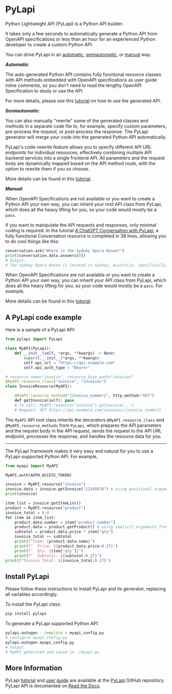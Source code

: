 # PyLapi

Python Lightweight API (PyLapi) is a Python API builder.

It takes only a few seconds to automatically generate a Python API from OpenAPI specifications or less than an hour for an experienced Python developer to create a custom Python API.

You can drive PyLapi in an [automatic](https://github.com/jackyko8/pylapi/tree/main/tutorials/2.%20How%20to%20use%20a%20PyLapi%20API.ipynb), [semiautomatic](https://github.com/jackyko8/pylapi/tree/main/tutorials/5.%20PyLapi%20Generator%20Automation.ipynb), or [manual](https://github.com/jackyko8/pylapi/tree/main/tutorials/3.%20A%20ChatGPT%20Conversation%20with%20PyLapi.ipynb) way.

***Automatic***:

The auto-generated Python API contains fully functional resource classes with API methods embedded with OpenAPI specifications as user guide inline comments, so you don't need to read the lengthy OpenAPI Specification to study or use the API.

For more details, please see this [tutorial](https://github.com/jackyko8/pylapi/tree/main/tutorials/2.%20How%20to%20use%20a%20PyLapi%20API.ipynb) on how to use the generated API.

***Semiautomatic***:

You can also manually "rewrite" some of the generated classes and methods in a separate code file to, for example, specify custom parameters, pre-process the request, or post-process the response. The PyLapi generator will merge your code into the generated Python API automatically.

PyLapi's code-rewrite feature allows you to specify different API URL endpoints for individual resources, effectively combining multiple API backend services into a single frontend API. All parameters and the request body are dynamically mapped based on the API method route, with the option to rewrite them if you so choose.

More details can be found in this [tutorial](https://github.com/jackyko8/pylapi/tree/main/tutorials/5.%20PyLapi%20Generator%20Automation.ipynb).

***Manual***:

When OpenAPI Specifications are not available or you want to create a Python API your own way, you can inherit your root API class from PyLapi, which does all the heavy lifting for you, so your code would mostly be a `pass`.

If you want to manipulate the API requests and responses, only minimal coding is required. In the tutorial [A ChatGPT Conversation with PyLapi](https://github.com/jackyko8/pylapi/tree/main/tutorials/3.%20A%20ChatGPT%20Conversation%20with%20PyLapi.ipynb), a fully functional Conversation resource is completed in 38 lines, allowing you to do cool things like this:

```python
conversation.ask("Where is the Sydney Opera House?")
print(conversation.data.answers[0])
# Output:
# The Sydney Opera House is located in Sydney, Australia. Specifically, it is situated on Bennelong Point in the Sydney Harbour, close to the Sydney Harbour Bridge.
```

When OpenAPI Specifications are not available or you want to create a Python API your own way, you can inherit your API class from PyLapi, which does all the heavy lifting for you, so your code would mostly be a `pass`. For example,

More details can be found in this [tutorial](https://github.com/jackyko8/pylapi/tree/main/tutorials/3.%20A%20ChatGPT%20Conversation%20with%20PyLapi.ipynb).


## A PyLapi code example

Here is a sample of a PyLapi API:

```python
from pylapi import PyLapi

class MyAPI(PyLapi):
    def __init__(self, *args, **kwargs) -> None:
        super().__init__(*args, **kwargs)
        self.api_url = "https://api.example.com"
        self.api_auth_type = "Bearer"

# resource_name="invoice", resource_base_path="invoices"
@MyAPI.resource_class("invoice", "invoices")
class InvoiceResource(MyAPI):

    @MyAPI.resource_method("{invoice_number}", http_method="GET")
    def getInvoice(self): pass
    # To call: MyAPI.resource("invoice").getInvoice(...)
    # Request: GET https://api.example.com/invoices/{invoice_number}
```

The `MyAPI` API root class inherits the decorators `@MyAPI.resource_class` and `@MyAPI.resource_methods` from `PyLapi`, which prepares the API parameters and the request body in the API request, sends the request to the API URL endpoint, processes the response, and handles the resource data for you.

---
The PyLapi framework makes it very easy and natural for you to use a PyLapi-supported Python API. For example,

```python
from myapi import MyAPI

MyAPI.auth(AUTH_ACCESS_TOKEN)

invoice = MyAPI.resource("invoice")
invoice.data = invoice.getInvoice("12345678") # using positional arguments
print(invoice)

item_list = invoice.getItemList()
product = MyAPI.resource("product")
invoice_total = 0.0
for item in item_list:
    product.data.number = item["product_number"]
    product.data = product.getProduct() # using implicit arguments from product.data
    subtotal = product.data.price * item["qty"]
    invoice_total += subtotal
    print(f"Item: {product.data.name}")
    print(f"  Price: ${product.data.price:0.2f}")
    print(f"  Qty: {item['qty']}")
    print(f"  Subtotal: ${subtotal:0.2f}")
print(f"Invoice Total: ${invoice_total:0.2f}")
```

## Install PyLapi

Please follow these instructions to install PyLapi and its generator, replacing all variables accordingly.

To install the PyLapi class:
```bash
pip install pylapi
```

To generate a PyLapi supported Python API:

```bash
pylapi-autogen --template > myapi_config.py
# Configure myapi_config.py
pylapi-autogen myapi_config.py
# Output
# MyAPI generated and saved in ./myapi.py
```

## More Information

PyLapi [tutorial](https://github.com/jackyko8/pylapi/blob/main/tutorials) and [user guide](https://github.com/jackyko8/pylapi/blob/main/user_guide) are available at the [PyLapi](https://github.com/jackyko8/pylapi) GitHub repository.
PyLapi API is documented on [Read the Docs](https://pylapi.readthedocs.io/).
